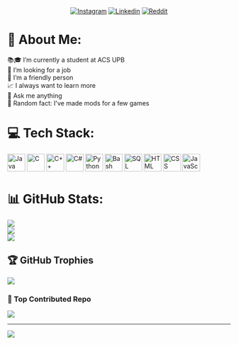 <section align="center">
  <a href="https://instagram.com/nl8_robert" target="_blank"><img src="https://img.shields.io/badge/Instagram-%23E4405F.svg?logo=Instagram&logoColor=white" alt="Instagram"/></a>
  <a href="https://linkedin.com/in/george-robert-nenciu" target="_blank"><img src="https://img.shields.io/badge/LinkedIn-%230077B5.svg?logo=linkedin&logoColor=white" alt="Linkedin"/></a>
  <a href="https://reddit.com/user/Lucky8boyRo" target="_blank"><img src="https://img.shields.io/badge/Reddit-%23FF4500.svg?logo=Reddit&logoColor=white" alt="Reddit"/></a>
</section>

# 💜 About Me:
📚🎓 I’m currently a student at ACS UPB<br>💼 I’m looking for a job<br>🤝 I’m a friendly person<br>📈 I always want to learn more<br>💭 Ask me anything<br>🦢 Random fact: I've made mods for a few games

# 💻 Tech Stack:
<section style="display: inline-block;">
  <img src="https://cdn.jsdelivr.net/gh/devicons/devicon@latest/icons/java/java-original.svg" width="40" height="40" alt="Java">
  <img src="https://cdn.jsdelivr.net/gh/devicons/devicon@latest/icons/c/c-original.svg" width="40" height="40" alt="C">
  <img src="https://cdn.jsdelivr.net/gh/devicons/devicon@latest/icons/cplusplus/cplusplus-original.svg" width="40" height="40" alt="C++"/>
  <img src="https://cdn.jsdelivr.net/gh/devicons/devicon@latest/icons/csharp/csharp-original.svg" width="40" height="40" alt="C#"/>
  <img src="https://cdn.jsdelivr.net/gh/devicons/devicon@latest/icons/python/python-original.svg" width="40" height="40" alt="Python"/>
  <img src="https://cdn.jsdelivr.net/gh/devicons/devicon@latest/icons/bash/bash-original.svg" width="40" height="40" alt="Bash"/>
  <img src="https://cdn.jsdelivr.net/gh/devicons/devicon@latest/icons/azuresqldatabase/azuresqldatabase-original.svg" width="40" height="40" alt="SQL" />
  <img src="https://cdn.jsdelivr.net/gh/devicons/devicon@latest/icons/html5/html5-original.svg" width="40" height="40" alt="HTML"/>
  <img src="https://cdn.jsdelivr.net/gh/devicons/devicon@latest/icons/css3/css3-original.svg" width="40" height="40" alt="CSS"/>
  <img src="https://cdn.jsdelivr.net/gh/devicons/devicon@latest/icons/javascript/javascript-original.svg" width="40" height="40" alt="JavaScript"/>
</section>
          

# 📊 GitHub Stats:
![](https://github-readme-stats.vercel.app/api?username=robertnen&theme=dark&hide_border=false&include_all_commits=true&count_private=true)<br/>
![](https://github-readme-streak-stats.herokuapp.com/?user=robertnen&theme=dark&hide_border=false)<br/>
![](https://github-readme-stats.vercel.app/api/top-langs/?username=robertnen&theme=dark&hide_border=false&include_all_commits=true&count_private=true&layout=compact)

## 🏆 GitHub Trophies
![](https://github-profile-trophy.vercel.app/?username=robertnen&theme=discord&no-frame=true&no-bg=true&margin-w=4)

### 🤝 Top Contributed Repo
![](https://github-contributor-stats.vercel.app/api?username=robertnen&limit=5&theme=dark&combine_all_yearly_contributions=true)

---
[![](https://visitcount.itsvg.in/api?id=robertnen&icon=7&color=11)](https://visitcount.itsvg.in)
